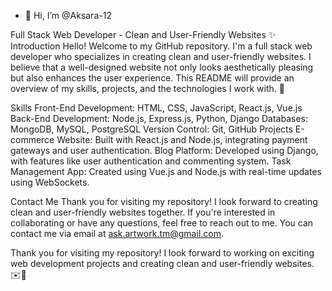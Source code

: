 - 👋 Hi, I’m @Aksara-12

Full Stack Web Developer - Clean and User-Friendly Websites ✨
Introduction
Hello! Welcome to my GitHub repository. I'm a full stack web developer who specializes in creating clean and user-friendly websites. I believe that a well-designed website not only looks aesthetically pleasing but also enhances the user experience. This README will provide an overview of my skills, projects, and the technologies I work with. 🌟

Skills
Front-End Development: HTML, CSS, JavaScript, React.js, Vue.js
Back-End Development: Node.js, Express.js, Python, Django
Databases: MongoDB, MySQL, PostgreSQL
Version Control: Git, GitHub
Projects
E-commerce Website: Built with React.js and Node.js, integrating payment gateways and user authentication.
Blog Platform: Developed using Django, with features like user authentication and commenting system.
Task Management App: Created using Vue.js and Node.js with real-time updates using WebSockets.

Contact Me
Thank you for visiting my repository! I look forward to creating clean and user-friendly websites together.
If you're interested in collaborating or have any questions, feel free to reach out to me. You can contact me via email at ask.artwork.tm@gmail.com.

Thank you for visiting my repository! I look forward to working on exciting web development projects and creating clean and user-friendly websites. ✉️🤝
